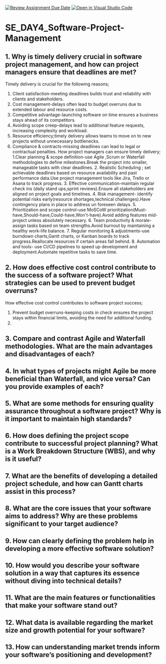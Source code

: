 [![Review Assignment Due Date](https://classroom.github.com/assets/deadline-readme-button-22041afd0340ce965d47ae6ef1cefeee28c7c493a6346c4f15d667ab976d596c.svg)](https://classroom.github.com/a/9pw6JKcu)
[![Open in Visual Studio Code](https://classroom.github.com/assets/open-in-vscode-2e0aaae1b6195c2367325f4f02e2d04e9abb55f0b24a779b69b11b9e10269abc.svg)](https://classroom.github.com/online_ide?assignment_repo_id=18787329&assignment_repo_type=AssignmentRepo)
# SE_DAY4_Software-Project-Management
## 1. Why is timely delivery crucial in software project management, and how can project managers ensure that deadlines are met?
Timely delivery is crucial for the following reasons;
1. Client satisfaction-meeting deadlines builds trust and reliability with clients and stakeholders.
2. Cost management-delays often lead to budget overruns due to extended labour and resource costs.
3. Competitive advantage-launching software on time ensures a business stays ahead of its competitors.
4. Avoiding scope creep-delays lead to additional feature requests, increasing complexity and workload.
5. Resource efficiency;timely delivery allows teams to move on to new projects without unnecessary bottlenecks.
6. Compliance & contracts-missing deadlines can lead to legal or contractual penalties.
   How project managers can ensure timely delivery;
   1.Clear planning & scope definition-use Agile ,Scrum or Waterfall methodologies to define milestones.Break the project into smaller, manageable tasks with clear deadlines.
   2. Realistic Scheduling ; set achievable deadlines based on resource availability and past performance data.Use project management tools like Jira, Trello or Asana to track progress.
   3. Effective communication-maintain regular check ins (daily stand ups,sprint reviews).Ensure all stakeholders are aligned on project goals and timelines.
   4. Risk management- identify potential risks early(resource shortages,technical challenges).Have contingency plans in place to address un foreseen delays.
   5. Prioritization and scope control-use MoSCoW prioritization(Must-have,Should-have,Could-have,Won't-have).Avoid adding features mid-project unless absolutely necessary.
   6. Team productivity & morale-assign tasks based on team strengths.Avoid burnout by maintaining a healthy work-life balance.
   7. Regular monitoring & adjustments-use burndown charts,Gantt charts, or Kanban boards to track progress.Reallocate resources if certain areas fall behind.
   8. Automation and tools- use CI/CD pipelines to speed up development and deployment.Automate repetitive tasks to save time.
      
## 2. How does effective cost control contribute to the success of a software project? What strategies can be used to prevent budget overruns?
How effective cost control contributes to software project success;
1. Prevent budget overruns-keeping costs in check ensures the project stays within financial limits, avoiding the need for additional funding.
2. 
## 3. Compare and contrast Agile and Waterfall methodologies. What are the main advantages and disadvantages of each?
## 4. In what types of projects might Agile be more beneficial than Waterfall, and vice versa? Can you provide examples of each?
## 5. What are some methods for ensuring quality assurance throughout a software project? Why is it important to maintain high standards?
## 6. How does defining the project scope contribute to successful project planning? What is a Work Breakdown Structure (WBS), and why is it useful?
## 7. What are the benefits of developing a detailed project schedule, and how can Gantt charts assist in this process?
## 8. What are the core issues that your software aims to address? Why are these problems significant to your target audience?
## 9. How can clearly defining the problem help in developing a more effective software solution?
## 10. How would you describe your software solution in a way that captures its essence without diving into technical details?
## 11. What are the main features or functionalities that make your software stand out?
## 12. What data is available regarding the market size and growth potential for your software?
## 13. How can understanding market trends inform your software’s positioning and development?
